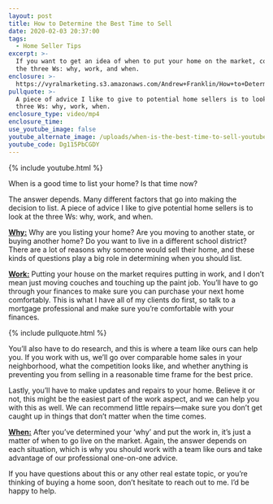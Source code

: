 ```yaml
---
layout: post
title: How to Determine the Best Time to Sell
date: 2020-02-03 20:37:00
tags:
  - Home Seller Tips
excerpt: >-
  If you want to get an idea of when to put your home on the market, consider
  the three Ws: why, work, and when.
enclosure: >-
  https://vyralmarketing.s3.amazonaws.com/Andrew+Franklin/How+to+Determine+the+Best+Time+to+Sell.mp4
pullquote: >-
  A piece of advice I like to give to potential home sellers is to look at the
  three Ws: why, work, when.
enclosure_type: video/mp4
enclosure_time:
use_youtube_image: false
youtube_alternate_image: /uploads/when-is-the-best-time-to-sell-youtube.jpg
youtube_code: Dg115PbCGDY
---
```


{% include youtube.html %}

When is a good time to list your home? Is that time now?&nbsp;

The answer depends. Many different factors that go into making the decision to list. A piece of advice I like to give potential home sellers is to look at the three Ws: why, work, and when.

<u><strong>Why:</strong></u> Why are you listing your home? Are you moving to another state, or buying another home? Do you want to live in a different school district? There are a lot of reasons why someone would sell their home, and these kinds of questions play a big role in determining when you should list.&nbsp;

**<u>Work:</u>** Putting your house on the market requires putting in work, and I don’t mean just moving couches and touching up the paint job. You’ll have to go through your finances to make sure you can purchase your next home comfortably. This is what I have all of my clients do first, so talk to a mortgage professional and make sure you’re comfortable with your finances.&nbsp;

{% include pullquote.html %}

You’ll also have to do research, and this is where a team like ours can help you. If you work with us, we’ll go over comparable home sales in your neighborhood, what the competition looks like, and whether anything is preventing you from selling in a reasonable time frame for the best price.&nbsp;

Lastly, you’ll have to make updates and repairs to your home. Believe it or not, this might be the easiest part of the work aspect, and we can help you with this as well. We can recommend little repairs—make sure you don’t get caught up in things that don’t matter when the time comes.&nbsp;

<u><strong>When:</strong></u> After you’ve determined your ‘why’ and put the work in, it’s just a matter of when to go live on the market. Again, the answer depends on each situation, which is why you should work with a team like ours and take advantage of our professional one-on-one advice.&nbsp;

If you have questions about this or any other real estate topic, or you’re thinking of buying a home soon, don’t hesitate to reach out to me. I’d be happy to help.